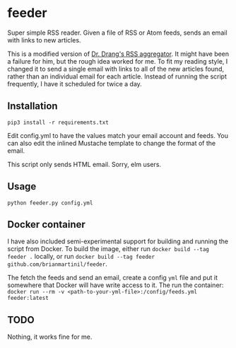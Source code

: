 # feeder
Super simple RSS reader.  Given a file of RSS or Atom feeds, sends an email with links to new articles.

This is a modified version of [Dr. Drang's RSS aggregator](http://www.leancrew.com/all-this/2013/06/my-rss-failure/).  It might have been
a failure for him, but the rough idea worked for me.  To fit my reading style, I changed it to send a single email with links to all of the new articles found, rather than an individual email for each article.  Instead of running the script frequently, I have it scheduled for twice a day.

## Installation

`pip3 install -r requirements.txt`

Edit config.yml to have the values match your email account and feeds.  You can also
edit the inlined Mustache template to change the format of the email.

This script only sends HTML email.  Sorry, elm users.

## Usage
`python feeder.py config.yml`

## Docker container

I have also included semi-experimental support for building and running the script from Docker.  To build
the image, either run `docker build --tag feeder .` locally, or run `docker build --tag feeder github.com/brianmartinil/feeder`.

The fetch the feeds and send an email, create a config `yml` file and put it somewhere that Docker will have
write access to it.  The run the container: `docker run --rm -v <path-to-your-yml-file>:/config/feeds.yml feeder:latest`

## TODO
Nothing, it works fine for me.
